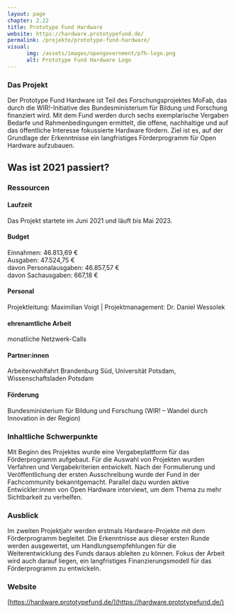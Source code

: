 ```yaml
---
layout: page
chapter: 2.22
title: Prototype Fund Hardware
website: https://hardware.prototypefund.de/
permalink: /projekte/prototype-fund-hardware/
visual:
      img: /assets/images/opengovernment/pfh-logo.png
      alt: Prototype Fund Hardware Logo
---
```


### Das Projekt

Der Prototype Fund Hardware ist Teil des Forschungsprojektes MoFab, das durch die WIR!-Initiative des Bundesministerium für Bildung und Forschung finanziert wird. Mit dem Fund werden durch sechs exemplarische Vergaben Bedarfe und Rahmenbedingungen ermittelt, die offene, nachhaltige und auf das öffentliche Interesse fokussierte Hardware fördern. Ziel ist es, auf der Grundlage der Erkenntnisse ein langfristiges Förderprogramm für Open Hardware aufzubauen. 

## Was ist 2021 passiert?

### Ressourcen

#### Laufzeit
Das Projekt startete im Juni 2021 und läuft bis Mai 2023.

#### Budget


Einnahmen: 46.813,69 €<br>
Ausgaben: 47.524,75 €<br>
davon Personalausgaben: 46.857,57 €<br>
davon Sachausgaben: 667,18 €<br>


#### Personal
Projektleitung: Maximilian Voigt | Projektmanagement: Dr. Daniel Wessolek

#### ehrenamtliche Arbeit
monatliche Netzwerk-Calls

#### Partner:innen
Arbeiterwohlfahrt Brandenburg Süd, Universität Potsdam, Wissenschaftsladen Potsdam

#### Förderung
Bundesministerium für Bildung und Forschung (WIR! – Wandel durch Innovation in der Region)

### Inhaltliche Schwerpunkte

Mit Beginn des Projektes wurde eine Vergabeplattform für das Förderprogramm aufgebaut. Für die Auswahl von Projekten wurden Verfahren und Vergabekriterien entwickelt. Nach der Formulierung und Veröffentlichung der ersten Ausschreibung wurde der Fund in der Fachcommunity bekanntgemacht. Parallel dazu wurden aktive Entwickler:innen von Open Hardware interviewt, um dem Thema zu mehr  Sichtbarkeit zu verhelfen. 

### Ausblick

Im zweiten Projektjahr werden erstmals Hardware-Projekte mit dem Förderprogramm begleitet. Die Erkenntnisse aus dieser ersten Runde werden ausgewertet, um Handlungsempfehlungen für die Weiterentwicklung des Funds daraus ableiten zu können. Fokus der Arbeit wird auch darauf liegen, ein langfristiges Finanzierungsmodell für das Förderprogramm zu entwickeln. 

### Website

[https://hardware.prototypefund.de/](https://hardware.prototypefund.de/)
